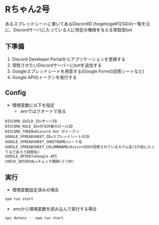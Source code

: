 # Rちゃん2号

あるスプレッドシートに書いてあるDiscordID (hogehoge#1234)の一覧を元に、Discordサーバに入っている人に特定の権限を与える常駐型bot

## 下準備
1. Discord Developer Portalからアプリケーションを登録する
2. 常駐させたいDiscordサーバーにbotを追加する
3. Googleスプレッドシートを用意する(Google Formの回答シートなど)
4. Google APIのトークンを発行する

## Config
- 環境変数に以下を指定
  - .envではクオートで括る

```
DISCORD_GUILD_ID=サーバID
DISCORD_ROLE_ID=付与対象のロールID
DISCORD_TOKEN=Discord bot のトークン
GOOGLE_SPREADSHEET_ID=スプレッドシートのID
GOOGLE_SPREADSHEET_SHEETNAME=シート名
GOOGLE_SPREADSHEET_COLUMNNAME=DiscordIDが回答されているカラム名(1行目に入ってるであろう設問名)
GOOGLE_APIKEY=Google API
CHECK_INTERVAL=チェック間隔(ミリ秒)
```

## 実行
- 環境変数設定済みの場合

```bash
npm run start
```

- .envから環境変数を読み込んで実行する場合

```bash
npx dotenv -- npm run start
```
